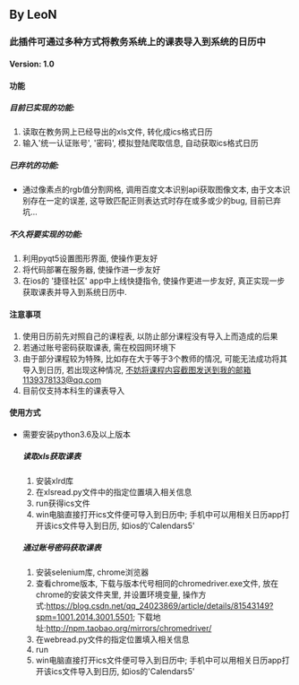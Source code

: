 ## By LeoN

### 此插件可通过多种方式将教务系统上的课表导入到系统的日历中

#### Version: 1.0

#### 功能

##### 目前已实现的功能:

1. 读取在教务网上已经导出的xls文件, 转化成ics格式日历
2. 输入'统一认证账号', '密码', 模拟登陆爬取信息, 自动获取ics格式日历

##### 已弃坑的功能:

- 通过像素点的rgb值分割网格, 调用百度文本识别api获取图像文本, 由于文本识别存在一定的误差, 这导致匹配正则表达式时存在或多或少的bug, 目前已弃坑...

##### 不久将要实现的功能:

1. 利用pyqt5设置图形界面, 使操作更友好
2. 将代码部署在服务器, 使操作进一步友好
3. 在ios的 '捷径社区' app中上线快捷指令, 使操作更进一步友好, 真正实现一步获取课表并导入到系统日历中. 

#### 注意事项

1. 使用日历前先对照自己的课程表, 以防止部分课程没有导入上而造成的后果
2. 若通过账号密码获取课表, 需在校园网环境下
3. 由于部分课程较为特殊, 比如存在大于等于3个教师的情况, 可能无法成功将其导入到日历, 若出现这种情况, 不妨将课程内容截图发送到我的邮箱1139378133@qq.com
4. 目前仅支持本科生的课表导入

#### 使用方式

- 需要安装python3.6及以上版本

  ##### 读取xls获取课表

  1. 安装xlrd库
  2. 在xlsread.py文件中的指定位置填入相关信息
  3. run获得ics文件
  4. win电脑直接打开ics文件便可导入到日历中; 手机中可以用相关日历app打开该ics文件导入到日历, 如ios的'Calendars5'

  ##### 通过账号密码获取课表

  1. 安装selenium库, chrome浏览器 
  2. 查看chrome版本, 下载与版本代号相同的chromedriver.exe文件, 放在chrome的安装文件夹里, 并设置环境变量, 操作方式:https://blog.csdn.net/qq_24023869/article/details/81543149?spm=1001.2014.3001.5501; 下载地址:http://npm.taobao.org/mirrors/chromedriver/
  3. 在webread.py文件的指定位置填入相关信息
  4. run
  5. win电脑直接打开ics文件便可导入到日历中; 手机中可以用相关日历app打开该ics文件导入到日历, 如ios的'Calendars5'
